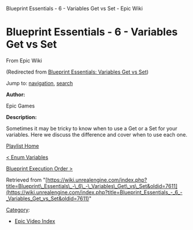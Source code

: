 Blueprint Essentials - 6 - Variables Get vs Set - Epic Wiki              

Blueprint Essentials - 6 - Variables Get vs Set
===============================================

From Epic Wiki

(Redirected from [Blueprint Essentials: Variables Get vs Set](/index.php?title=Blueprint_Essentials:_Variables_Get_vs_Set&redirect=no "Blueprint Essentials: Variables Get vs Set"))

Jump to: [navigation](#mw-navigation), [search](#p-search)

  

**Author:**

Epic Games

**Description:**

Sometimes it may be tricky to know when to use a Get or a Set for your variables. Here we discuss the difference and cover when to use each one.

  

[Playlist Home](/Category:Epic_Video_Playlists "Category:Epic Video Playlists")

[< Enum Variables](/Blueprint_Essentials_-_5_-_Enum_Variables "Blueprint Essentials - 5 - Enum Variables")

[Blueprint Execution Order >](/Blueprint_Essentials_-_7_-_Blueprint_Execution_Order "Blueprint Essentials - 7 - Blueprint Execution Order")

Retrieved from "[https://wiki.unrealengine.com/index.php?title=Blueprint\_Essentials\_-\_6\_-\_Variables\_Get\_vs\_Set&oldid=7611](https://wiki.unrealengine.com/index.php?title=Blueprint_Essentials_-_6_-_Variables_Get_vs_Set&oldid=7611)"

[Category](/Special:Categories "Special:Categories"):

*   [Epic Video Index](/index.php?title=Category:Epic_Video_Index&action=edit&redlink=1 "Category:Epic Video Index (page does not exist)")